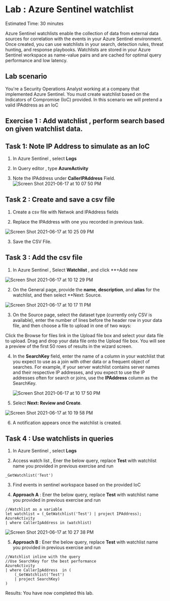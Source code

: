 # Lab : Azure Sentinel watchlist

Estimated Time: 30 minutes

Azure Sentinel watchlists enable the collection of data from external data sources for correlation with the events in your Azure Sentinel environment. 
Once created, you can use watchlists in your search, detection rules, threat hunting, and response playbooks. 
Watchlists are stored in your Azure Sentinel workspace as name-value pairs and are cached for optimal query performance and low latency.

## Lab scenario

You're a Security Operations Analyst working at a company that implemented Azure Sentinel. You must create watchlist based on the Indicators of Compromise (IoC) provided.
In this scenario we will pretend a valid IPAddress as an IoC






## Exercise 1 : Add watchlist , perform search based on given watchlist data.

## Task 1: Note  IP Address  to simulate as an IoC

1. In Azure Sentinel , select **Logs**

2. In Query editor , type **AzureActivity**

3. Note the IPAddress under **CallerIPAddress** Field.
 ![Screen Shot 2021-06-17 at 10 07 50 PM](https://user-images.githubusercontent.com/33748560/122443288-0f749800-cfbd-11eb-9e84-bea42cf7be55.png)

## Task 2 : Create and save a csv file

1. Create a csv file with Netwok and IPAddress fields 

2. Replace the IPAddress with one you recorded in previous task.

![Screen Shot 2021-06-17 at 10 25 09 PM](https://user-images.githubusercontent.com/33748560/122443671-6f6b3e80-cfbd-11eb-9bcb-0d108ae94158.png)

3. Save the CSV File.

## Task 3 : Add the csv file 

1. In Azure Sentinel , Select **Watchlist** , and click **+Add new

![Screen Shot 2021-06-17 at 10 12 29 PM](https://user-images.githubusercontent.com/33748560/122443952-b35e4380-cfbd-11eb-93f1-842a4ffbe7ad.png)

2. On the General page, provide the **name**, **description**, and **alias** for the watchlist, and then select **Next: Source.


![Screen Shot 2021-06-17 at 10 17 11 PM](https://user-images.githubusercontent.com/33748560/122444081-d38e0280-cfbd-11eb-88b7-b0263fae876f.png)


 
3. On the Source page, select the dataset type (currently only CSV is available), enter the number of lines before the header row in your data file, and then choose a file to upload in one of two ways:

  Click the Browse for files link in the Upload file box and select your data file to upload.
  Drag and drop your data file onto the Upload file box.
  You will see a preview of the first 50 rows of results in the wizard screen.

4. In the **SearchKey** field, enter the name of a column in your watchlist that you expect to use as a join with other data or a frequent object of searches. For example, if your server watchlist contains server names and their respective IP addresses, 
   and you expect to use the IP addresses often for search or joins, use the **IPAddress** column as the SearchKey.
   
   ![Screen Shot 2021-06-17 at 10 17 50 PM](https://user-images.githubusercontent.com/33748560/122444221-f5878500-cfbd-11eb-8250-a0d9c326a82d.png)


5. Select **Next: Review and Create**.

![Screen Shot 2021-06-17 at 10 19 58 PM](https://user-images.githubusercontent.com/33748560/122444382-1bad2500-cfbe-11eb-8e0e-1e9d31f20d21.png)


6. A notification appears once the watchlist is created.

## Task 4 : Use watchlists in queries

1. In Azure Sentinel , select **Logs**

2. Access watch list , Ener the below query, replace **Test** with watchlist name you provided in previous exercise and run

```
_GetWatchlist('Test')
```

3. Find events in sentinel workspace based on the provided IoC

4. **Approach A** : Ener the below query, replace **Test** with watchlist name you provided in previous exercise and run

```
//Watchlist as a variable
let watchlist = (_GetWatchlist('Test') | project IPAddress);
AzureActivity
| where CallerIpAddress in (watchlist)
```


![Screen Shot 2021-06-17 at 10 27 38 PM](https://user-images.githubusercontent.com/33748560/122444494-3b444d80-cfbe-11eb-8a80-69e7864f3347.png)


5. **Approach B** : Ener the below query, replace **Test** with watchlist name you provided in previous exercise and run

```
//Watchlist inline with the query
//Use SearchKey for the best performance
AzureActivity
| where CallerIpAddress  in ( 
    (_GetWatchlist('Test')
    | project SearchKey)
)

```





Results: You have now completed this lab.


                                          
              


